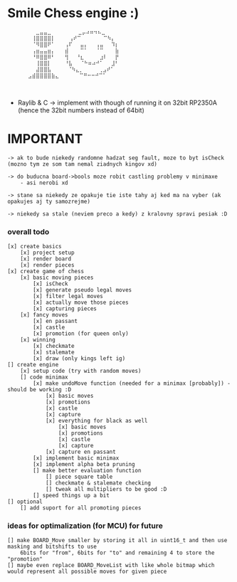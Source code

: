 # Smile Chess engine :)

    ⠀⠀⠀⠀    ⣀⣤⣤⣀⠀ ⠀     ⣀⡤⠴⠶⠲⠦⣀⠀⠀⠀  ⠀⠀⠀⠀⠀
        ⠀⠀⠀⢸⣿⣿⣿⣿⡇ ⠀ ⠀⢠⠞⠉⠀ ⠀⠀⠀⠀⠉⠳⡄⠀⠀    ⠀⠀⠀
        ⠀⠀⠀⠈⠻⣿⣿⠟⠁   ⢠⠏⠀⠀⣤⡄⠀⠀⢠⣤⠀⠀⠹⡆⠀ 
        ⠀⠀⠀⢠⣶⣤⣤⣶⡄   ⣾⠀⠀⠀⠉⠁⠀⠀⠈⠉⠀⠀⠀⣷⠀  
        ⠀⠀⠀⠘⠿⣿⣿⠿⠃   ⢻⠀⠀⠘⣆⠀⠀⠀⠀⣰⠇⠀⠀⡟  ⠀⠀ 
        ⠀⠀⠀⠀⢸⣿⣿⡇⠀   ⠘⣧⠀⠀⠈⠓⠶⠴⠚⠁⠀⠀⣸⠃⠀ ⠀⠀  
        ⠀⠀⠀⠀⣼⣿⣿⣧⠀    ⠈⠳⣄⡀⠀⠀⠀⠀⢀⣠⠞⠁⠀⠀ ⠀⠀⠀ 
        ⠀⠀⣠⣾⣿⣿⣿⣿⣷⣄  ⠀⠀  ⠉⠛⠒⠒⠚⠉⠁⠀⠀⠀⠀   
⠀⠀

- Raylib & C -> implement with though of running it on 32bit RP2350A (hence the 32bit numbers instead of 64bit)

# IMPORTANT
    -> ak to bude niekedy randomne hadzat seg fault, moze to byt isCheck (mozno tym ze som tam nemal ziadnych kingov xd)

    -> do buducna board->bools moze robit castling problemy v minimaxe
        - asi nerobi xd

    -> stane sa niekedy ze opakuje tie iste tahy aj ked ma na vyber (ak opakujes aj ty samozrejme)

    -> niekedy sa stale (neviem preco a kedy) z kralovny spravi pesiak :D

### overall todo 
    [x] create basics
        [x] project setup
        [x] render board
        [x] render pieces
    [x] create game of chess
        [x] basic moving pieces
            [x] isCheck
            [x] generate pseudo legal moves
            [x] filter legal moves
            [x] actually move those pieces
            [x] capturing pieces
        [x] fancy moves 
            [x] en passant 
            [x] castle
            [x] promotion (for queen only)
        [x] winning 
            [x] checkmate
            [x] stalemate
            [x] draw (only kings left ig)
    [] create engine
        [x] setup code (try with random moves)
        [] code minimax
            [x] make undoMove function (needed for a minimax [probably]) - should be working :D
                [x] basic moves
                [x] promotions
                [x] castle
                [x] capture
                [x] everything for black as well
                    [x] basic moves
                    [x] promotions
                    [x] castle
                    [x] capture
                [x] capture en passant
            [x] implement basic minimax
            [x] implement alpha beta pruning
            [] make better evaluation function
                [] piece square table
                [] checkmate & stalemate checking
                [] tweak all multipliers to be good :D
            [] speed things up a bit
    [] optional
        [] add suport for all promoting pieces

### ideas for optimalization (for MCU) for future
    [] make BOARD_Move smaller by storing it all in uint16_t and then use masking and bitshifts to use 
        6bits for "from", 6bits for "to" and remaining 4 to store the "promotion"
    [] maybe even replace BOARD_MoveList with like whole bitmap which would represent all possible moves for given piece  
    

